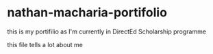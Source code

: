 # nathan-macharia-portifolio

this is my portifilio as I'm currently in DirectEd Scholarship programme

this file tells a lot about me
